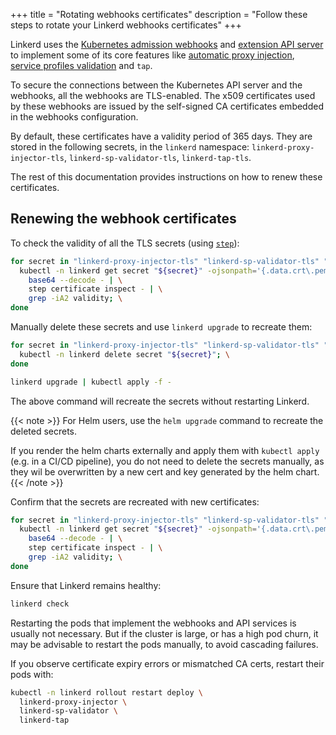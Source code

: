 +++
title = "Rotating webhooks certificates"
description = "Follow these steps to rotate your Linkerd webhooks certificates"
+++

Linkerd uses the
[Kubernetes admission webhooks](https://kubernetes.io/docs/reference/access-authn-authz/extensible-admission-controllers/#admission-webhooks)
and
[extension API server](https://kubernetes.io/docs/concepts/extend-kubernetes/api-extension/apiserver-aggregation/)
to implement some of its core features like
[automatic proxy injection](/2/features/proxy-injection/),
[service profiles validation](/2/features/service-profiles/) and `tap`.

To secure the connections between the Kubernetes API server and the
webhooks, all the webhooks are TLS-enabled. The x509 certificates used by these
webhooks are issued by the self-signed CA certificates embedded in the webhooks
configuration.

By default, these certificates have a validity period of 365 days. They are
stored in the following secrets, in the `linkerd` namespace:
`linkerd-proxy-injector-tls`, `linkerd-sp-validator-tls`, `linkerd-tap-tls`.

The rest of this documentation provides instructions on how to renew these
certificates.

## Renewing the webhook certificates

To check the validity of all the TLS secrets
(using [`step`](https://smallstep.com/cli/)):

```bash
for secret in "linkerd-proxy-injector-tls" "linkerd-sp-validator-tls" "linkerd-tap-tls"; do \
  kubectl -n linkerd get secret "${secret}" -ojsonpath='{.data.crt\.pem}' | \
    base64 --decode - | \
    step certificate inspect - | \
    grep -iA2 validity; \
done
```

Manually delete these secrets and use `linkerd upgrade` to recreate them:

```bash
for secret in "linkerd-proxy-injector-tls" "linkerd-sp-validator-tls" "linkerd-tap-tls"; do \
  kubectl -n linkerd delete secret "${secret}"; \
done

linkerd upgrade | kubectl apply -f -
```

The above command will recreate the secrets without restarting Linkerd.

{{< note >}}
For Helm users, use the `helm upgrade` command to recreate the deleted secrets.

If you render the helm charts externally and apply them with `kubectl apply`
(e.g. in a CI/CD pipeline), you do not need to delete the secrets manually,
as they wil be overwritten by a new cert and key generated by the helm chart.
{{< /note >}}

Confirm that the secrets are recreated with new certificates:

```bash
for secret in "linkerd-proxy-injector-tls" "linkerd-sp-validator-tls" "linkerd-tap-tls"; do \
  kubectl -n linkerd get secret "${secret}" -ojsonpath='{.data.crt\.pem}' | \
    base64 --decode - | \
    step certificate inspect - | \
    grep -iA2 validity; \
done
```

Ensure that Linkerd remains healthy:

```bash
linkerd check
```

Restarting the pods that implement the webhooks and API services is usually not
necessary. But if the cluster is large, or has a high pod churn, it may be
advisable to restart the pods manually, to avoid cascading failures.

If you observe certificate expiry errors or mismatched CA certs, restart their
pods with:

```sh
kubectl -n linkerd rollout restart deploy \
  linkerd-proxy-injector \
  linkerd-sp-validator \
  linkerd-tap
```

